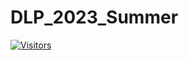 # DLP_2023_Summer
<a href="https://api.visitorbadge.io/api/visitors?path=https%3A%2F%2Fgithub.com%2Louislin0128%2FDLP_2023_Summer&label=visitors&countColor=%232ccce4&style=plastic" target="_blank">
  <img src="https://api.visitorbadge.io/api/visitors?path=https%3A%2F%2Fgithub.com%2Louislin0128%2FDLP_2023_Summer&label=visitors&countColor=%232ccce4&style=plastic" alt="Visitors">
</a>
 
